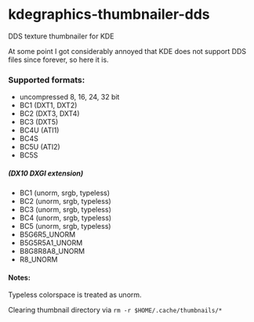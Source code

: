 # kdegraphics-thumbnailer-dds
DDS texture thumbnailer for KDE

At some point I got considerably annoyed that KDE does not support DDS files since forever, so here it is.

### Supported formats:
* uncompressed 8, 16, 24, 32 bit
* BC1 (DXT1, DXT2)
* BC2 (DXT3, DXT4)
* BC3 (DXT5)
* BC4U (ATI1)
* BC4S
* BC5U (ATI2)
* BC5S

##### (DX10 DXGI extension)
* BC1 (unorm, srgb, typeless)
* BC2 (unorm, srgb, typeless)
* BC3 (unorm, srgb, typeless)
* BC4 (unorm, srgb, typeless)
* BC5 (unorm, srgb, typeless)
* B5G6R5_UNORM
* B5G5R5A1_UNORM
* B8G8R8A8_UNORM
* R8_UNORM

#### Notes:
Typeless colorspace is treated as unorm.

Clearing thumbnail directory via `rm -r $HOME/.cache/thumbnails/*`
